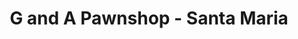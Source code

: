 ---
title: "G and A Pawnshop - Santa Maria"
url: /santa-maria-ilocos-sur/g-and-a-pawnshop-santa-maria/
shop: Leiher
---